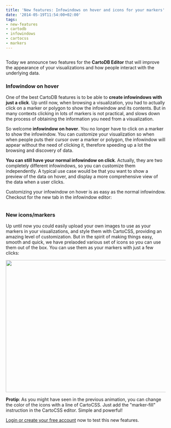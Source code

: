 ```yaml
---
title: 'New features: Infowindows on hover and icons for your markers'
date: '2014-05-19T11:54:00+02:00'
tags:
- new-features
- cartodb
- infowindows
- cartocss
- markers
---
```


<img src="http://i.imgur.com/a8HPEHF.gif" alt=""/>

Today we announce two features for the **CartoDB Editor** that will improve the appearance of your visualizations and how people interact with the underlying data.

### Infowindow on hover

One of the best CartoDB features is to be able to **create infowindows with just a click**. Up until now, when browsing a visualization,  you had to actually click on a marker or polygon to show the infowindow and its contents. But in many contexts clicking in lots of markers is not practical, and slows down the process of obtaining the information you need from a visualization.

So welcome **infowindow on hover**. You no longer have to click on a marker to show the infowindow. You can customize your visualization so when when people puts their cursor over a marker or polygon, the infowindow will appear without the need of clicking it, therefore speeding up a lot the browsing and discovery of data.

**You can still have your normal infowindow on click**. Actually, they are two completely different infowindows, so you can customize them independently. A typical use case would be that you want to show a preview of the data on hover, and display a more comprehensive view of the data when a user clicks.

Customizing your infowindow on hover is as easy as the normal infowindow. Checkout for the new tab in the infowindow editor:

<img src="http://i.imgur.com/2Jj5Hrb.png" alt=""/>

### New icons/markers

Up until now you could easily upload your own images to use as your markers in your visualizations, and style them with CartoCSS, providing an amazing level of customization. But in the spirit of making things easy, smooth and quick, we have prelaoded various set of icons so you can use them out of the box. You can use them as your markers with just a few clicks:

<img src="http://i.imgur.com/h0wPpA5.gif" width="637" height="415"/>

**Protip**: As you might have seen in the previous animation, you can change the color of the icons with a line of CartoCSS. Just add the "marker-fill" instruction in the CartoCSS editor. Simple and powerful!

<a href="http://www.cartodb.com/">Login or create your free account</a> now to test this new features.
